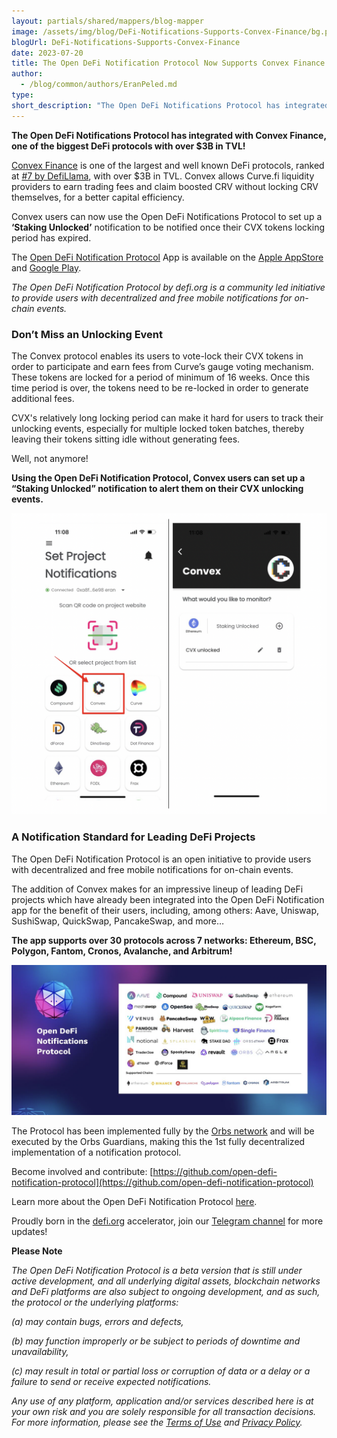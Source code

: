 ```yaml
---
layout: partials/shared/mappers/blog-mapper
image: /assets/img/blog/DeFi-Notifications-Supports-Convex-Finance/bg.png
blogUrl: DeFi-Notifications-Supports-Convex-Finance
date: 2023-07-20
title: The Open DeFi Notification Protocol Now Supports Convex Finance
author:
  - /blog/common/authors/EranPeled.md
type:
short_description: "The Open DeFi Notifications Protocol has integrated with Convex Finance, one of the biggest DeFi protocols with over $3B in TVL!"
---
```


**The Open DeFi Notifications Protocol has integrated with Convex Finance, one of the biggest DeFi protocols with over $3B in TVL!**

[Convex Finance](https://www.convexfinance.com/) is one of the largest and well known DeFi protocols, ranked at [#7 by DefiLlama](https://defillama.com/), with over $3B in TVL. Convex allows Curve.fi liquidity providers to earn trading fees and claim boosted CRV without locking CRV themselves, for a better capital efficiency. 

Convex users can now use the Open DeFi Notifications Protocol to set up a **‘Staking Unlocked’** notification to be notified once their CVX tokens locking period has expired.

The [Open DeFi Notification Protocol](https://defi.org/notifications/) App is available on the [Apple AppStore](https://apps.apple.com/il/app/defi-notifications/id1588243632) and [Google Play](https://play.google.com/store/apps/details?id=com.orbs.openDefiNotificationsApp).

_The Open DeFi Notification Protocol by defi.org is a community led initiative to provide users with decentralized and free mobile notifications for on-chain events._


### Don’t Miss an Unlocking Event

The Convex protocol enables its users to vote-lock their CVX tokens in order to participate and earn fees from Curve’s gauge voting mechanism. These tokens are locked for a period of minimum of 16 weeks. Once this time period is over, the tokens need to be re-locked in order to generate additional fees.

CVX's relatively long locking period can make it hard for users to track their unlocking events, especially for multiple locked token batches, thereby leaving their tokens sitting idle without generating fees.

Well, not anymore!

**Using the Open DeFi Notification Protocol, Convex users can set up a “Staking Unlocked” notification to alert them on their CVX unlocking events.** 


![App](/assets/img/blog/DeFi-Notifications-Supports-Convex-Finance/image1.png)




### A Notification Standard for Leading DeFi Projects

The Open DeFi Notification Protocol is an open initiative to provide users with decentralized and free mobile notifications for on-chain events. 

The addition of Convex makes for an impressive lineup of leading DeFi projects which have already been integrated into the Open DeFi Notification app for the benefit of their users, including, among others: Aave, Uniswap, SushiSwap, QuickSwap, PancakeSwap, and more…

**The app supports over 30 protocols across 7 networks: Ethereum, BSC, Polygon, Fantom, Cronos, Avalanche, and Arbitrum!**


![ecosystem](/assets/img/blog/DeFi-Notifications-Supports-Convex-Finance/image2.png)


<div class='line-separator'> </div>

The Protocol has been implemented fully by the [Orbs network](https://www.orbs.com/) and will be executed by the Orbs Guardians, making this the 1st fully decentralized implementation of a notification protocol.

Become involved and contribute:
[https://github.com/open-defi-notification-protocol](https://github.com/open-defi-notification-protocol)

Learn more about the Open DeFi Notification Protocol [here](https://medium.com/@defiorg/introducing-open-defi-notification-protocol-95a8712a94e0).

Proudly born in the [defi.org](http://defi.org/) accelerator, join our [Telegram channel](https://t.me/defiorg) for more updates!


<div class='line-separator'> </div>


**Please Note**

_The Open DeFi Notification Protocol is a beta version that is still under active development, and all underlying digital assets, blockchain networks and DeFi platforms are also subject to ongoing development, and as such, the protocol or the underlying platforms:_

_(a) may contain bugs, errors and defects,_

_(b) may function improperly or be subject to periods of downtime and unavailability,_

_(c) may result in total or partial loss or corruption of data or a delay or a failure to send or receive expected notifications._

_Any use of any platform, application and/or services described here is at your own risk and you are solely responsible for all transaction decisions. For more information, please see the [Terms of Use](https://defi.org/defi-notifications-terms-of-use/index.html) and [Privacy Policy](https://defi.org/defi-notifications-privacy-policy/index.html)._ 

